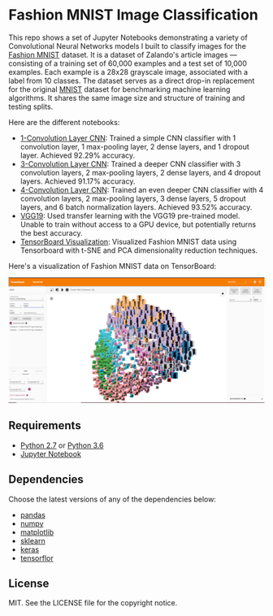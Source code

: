 # Fashion MNIST Image Classification
This repo shows a set of Jupyter Notebooks demonstrating a variety of Convolutional Neural Networks models I built to classify images for the [Fashion MNIST](https://github.com/zalandoresearch/fashion-mnist) dataset. It is a dataset of Zalando's article images — consisting of a training set of 60,000 examples and a test set of 10,000 examples. Each example is a 28x28 grayscale image, associated with a label from 10 classes. The dataset serves as a direct drop-in replacement for the original [MNIST](http://yann.lecun.com/exdb/mnist/) dataset for benchmarking machine learning algorithms. It shares the same image size and structure of training and testing splits.

Here are the different notebooks:
* [1-Convolution Layer CNN](http://nbviewer.jupyter.org/github/khanhnamle1994/fashion-mnist/blob/master/CNN-1Conv.ipynb): Trained a simple CNN classifier with 1 convolution layer, 1 max-pooling layer, 2 dense layers, and 1 dropout layer. Achieved 92.29% accuracy.
* [3-Convolution Layer CNN](http://nbviewer.jupyter.org/github/khanhnamle1994/fashion-mnist/blob/master/CNN-3Conv.ipynb): Trained a deeper CNN classifier with 3 convolution layers, 2 max-pooling layers, 2 dense layers, and 4 dropout layers. Achieved 91.17% accuracy.
* [4-Convolution Layer CNN](http://nbviewer.jupyter.org/github/khanhnamle1994/fashion-mnist/blob/master/CNN-4Conv.ipynb): Trained an even deeper CNN classifier with 4 convolution layers, 2 max-pooling layers, 3 dense layers, 5 dropout layers, and 6 batch normalization layers. Achieved 93.52% accuracy.
* [VGG19](http://nbviewer.jupyter.org/github/khanhnamle1994/fashion-mnist/blob/master/VGG19.ipynb): Used transfer learning with the VGG19 pre-trained model. Unable to train without access to a GPU device, but potentially returns the best accuracy.
* [TensorBoard Visualization](http://nbviewer.jupyter.org/github/khanhnamle1994/fashion-mnist/blob/master/TensorBoard-Visualization.ipynb): Visualized Fashion MNIST data using Tensorboard with t-SNE and PCA dimensionality reduction techniques.

Here's a visualization of Fashion MNIST data on TensorBoard:

![Custom-TensorBoard](images/Custom-Vis.png)

## Requirements

* [Python 2.7](https://www.python.org/download/releases/2.7/) or [Python 3.6](https://www.python.org/downloads/release/python-360/)
* [Jupyter Notebook](http://jupyter.org/)

## Dependencies

Choose the latest versions of any of the dependencies below:

* [pandas](https://pandas.pydata.org/)
* [numpy](http://www.numpy.org/)
* [matplotlib](https://matplotlib.org/)
* [sklearn](http://scikit-learn.org/stable/)
* [keras](https://keras.io/)
* [tensorflor](https://www.tensorflow.org/)

## License

MIT. See the LICENSE file for the copyright notice.
